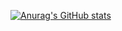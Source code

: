[![Anurag's GitHub stats](https://github-readme-stats.vercel.app/api?username=lluisp7)](https://github.com/lluisp7/github-readme-stats)
